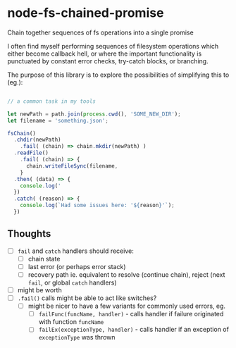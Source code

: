 # node-fs-chained-promise

Chain together sequences of fs operations into a single promise

I often find myself performing sequences of filesystem operations which either become callback hell, or where the 
important functionality is punctuated by constant error checks, try-catch blocks, or branching.

The purpose of this library is to explore the possibilities of simplifying this to (eg.):

```js

// a common task in my tools

let newPath = path.join(process.cwd(), 'SOME_NEW_DIR');
let filename = 'something.json';

fsChain()
  .chdir(newPath)
    .fail( (chain) => chain.mkdir(newPath) )
  .readFile()
    .fail( (chain) => {
      chain.writeFileSync(filename, 
    }
  .then( (data) => {
    console.log('
  })
  .catch( (reason) => {
    console.log(`Had some issues here: '${reason}'`);
  })

```

## Thoughts

- [ ] `fail` and `catch` handlers should receive:
  - [ ] chain state
  - [ ] last error (or perhaps error stack)
  - [ ] recovery path ie. equivalent to resolve (continue chain), reject (next `fail`, or global `catch` handlers)
- [ ] might be worth 
- [ ] `.fail()` calls might be able to act like switches?
  - [ ] might be nicer to have a few variants for commonly used errors, eg.
    - [ ] `failFunc(funcName, handler)` - calls handler if failure originated with function `funcName`
    - [ ] `failEx(exceptionType, handler)` - calls handler if an exception of `exceptionType` was thrown
